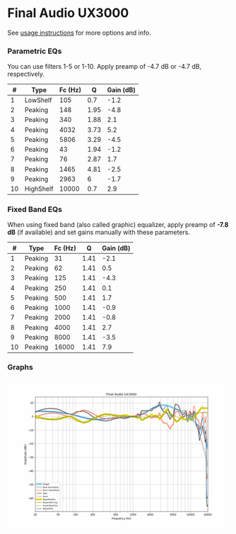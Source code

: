 # Final Audio UX3000
See [usage instructions](https://github.com/jaakkopasanen/AutoEq#usage) for more options and info.

### Parametric EQs
You can use filters 1-5 or 1-10. Apply preamp of -4.7 dB or -4.7 dB, respectively.

|   # | Type      |   Fc (Hz) |    Q |   Gain (dB) |
|-----|-----------|-----------|------|-------------|
|   1 | LowShelf  |       105 | 0.7  |        -1.2 |
|   2 | Peaking   |       148 | 1.95 |        -4.8 |
|   3 | Peaking   |       340 | 1.88 |         2.1 |
|   4 | Peaking   |      4032 | 3.73 |         5.2 |
|   5 | Peaking   |      5806 | 3.29 |        -4.5 |
|   6 | Peaking   |        43 | 1.94 |        -1.2 |
|   7 | Peaking   |        76 | 2.87 |         1.7 |
|   8 | Peaking   |      1465 | 4.81 |        -2.5 |
|   9 | Peaking   |      2963 | 6    |        -1.7 |
|  10 | HighShelf |     10000 | 0.7  |         2.9 |

### Fixed Band EQs
When using fixed band (also called graphic) equalizer, apply preamp of **-7.8 dB** (if available) and set gains manually with these parameters.

|   # | Type    |   Fc (Hz) |    Q |   Gain (dB) |
|-----|---------|-----------|------|-------------|
|   1 | Peaking |        31 | 1.41 |        -2.1 |
|   2 | Peaking |        62 | 1.41 |         0.5 |
|   3 | Peaking |       125 | 1.41 |        -4.3 |
|   4 | Peaking |       250 | 1.41 |         0.1 |
|   5 | Peaking |       500 | 1.41 |         1.7 |
|   6 | Peaking |      1000 | 1.41 |        -0.9 |
|   7 | Peaking |      2000 | 1.41 |        -0.8 |
|   8 | Peaking |      4000 | 1.41 |         2.7 |
|   9 | Peaking |      8000 | 1.41 |        -3.5 |
|  10 | Peaking |     16000 | 1.41 |         7.9 |

### Graphs
![](./Final%20Audio%20UX3000.png)
